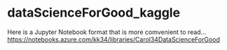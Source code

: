# dataScienceForGood_kaggle
Here is a Jupyter Notebook format that is more comvenient to read...
https://notebooks.azure.com/kk34/libraries/Carol34DataScienceForGood
